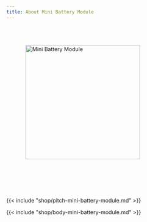 ```yaml
---
title: About Mini Battery Module
---
```


<style>
.module-pitch img {
    margin: 50px;
}
.module-pitch p {
    margin-top: 50px;
}
</style>

<div class="clearfix module-pitch">
<img class="pull-left" src="mini-battery-module.png" alt="Mini Battery Module" width="300">
<p>{{< include "shop/pitch-mini-battery-module.md" >}}</p>
</div>

{{< include "shop/body-mini-battery-module.md" >}}
